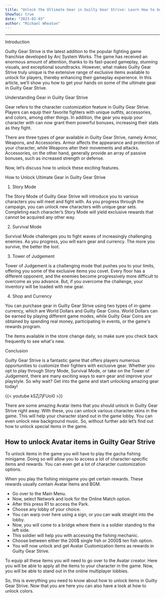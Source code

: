 ```yaml
---
title: "Unlock the Ultimate Gear in Guilty Gear Strive: Learn How to Get Your Hands on Exclusive Items Now!"
ShowToc: true 
date: "2023-02-03"
author: "Michael Wheaton"
---
```

*****
Introduction

Guilty Gear Strive is the latest addition to the popular fighting game franchise developed by Arc System Works. The game has received an enormous amount of attention, thanks to its fast-paced gameplay, stunning visuals, and exceptional soundtracks. However, what makes Guilty Gear Strive truly unique is the extensive range of exclusive items available to unlock for players, thereby enhancing their gameplay experience. In this article, we’ll show you how to get your hands on some of the ultimate gear in Guilty Gear Strive.

Understanding Gear in Guilty Gear Strive

Gear refers to the character customization feature in Guilty Gear Strive. Players can equip their favorite fighters with unique outfits, accessories, and colors, among other things. In addition, the gear you equip your character with can now grant them powerful bonuses, increasing their stats as they fight.

There are three types of gear available in Guilty Gear Strive, namely Armor, Weapons, and Accessories. Armor affects the appearance and protection of your character, while Weapons alter their movements and attacks. Accessories, on the other hand, generally provide an array of passive bonuses, such as increased strength or defense.

Now, let’s discuss how to unlock these exciting features.

How to Unlock Ultimate Gear in Guilty Gear Strive

1. Story Mode

The Story Mode of Guilty Gear Strive will introduce you to various characters you will meet and fight with. As you progress through the campaign, you can unlock new characters with unique gear sets. Completing each character’s Story Mode will yield exclusive rewards that cannot be acquired any other way.

2. Survival Mode

Survival Mode challenges you to fight waves of increasingly challenging enemies. As you progress, you will earn gear and currency. The more you survive, the better the loot.

3. Tower of Judgement

Tower of Judgement is a challenging mode that pushes you to your limits, offering you some of the exclusive items you covet. Every floor has a different opponent, and the enemies become progressively more difficult to overcome as you advance. But, if you overcome the challenge, your inventory will be loaded with new gear.

4. Shop and Currency

You can purchase gear in Guilty Gear Strive using two types of in-game currency, which are World Dollars and Guilty Gear Coins. World Dollars can be earned by playing different game modes, while Guilty Gear Coins are obtained by spending real money, participating in events, or the game's rewards program.

The items available in the store change daily, so make sure you check back frequently to see what's new.

Conclusion

Guilty Gear Strive is a fantastic game that offers players numerous opportunities to customize their fighters with exclusive gear. Whether you opt to play through Story Mode, Survival Mode, or take on the Tower of Judgement, there are many exciting ways to earn gear and improve your playstyle. So why wait? Get into the game and start unlocking amazing gear today!

{{< youtube kSZj7jFUoi0 >}} 



There are some amazing Avatar items that you should unlock in Guilty Gear Strive right away. With these, you can unlock various character skins in the game. This will help your character stand out in the game lobby. You can even unlock new background music. So, without further ado let’s find out how to unlock special items in the game.
 
## How to unlock Avatar items in Guilty Gear Strive
 

 
To unlock items in the game you will have to play the gacha fishing minigame. Doing so will allow you to access a lot of character-specific items and rewards. You can even get a lot of character customization options.
 
When you play the fishing minigame you get certain rewards. These rewards usually contain Avatar Items and BGM.
 
- Go over to the Main Menu.
 - Now, select Network and look for the Online Match option.
 - After this press R1 to access the Park.
 - Choose any lobby of your choice.
 - You can warp over here using a sign, or you can walk straight into the lobby.
 - Now, you will come to a bridge where there is a soldier standing to the left side.
 - This soldier will help you with accessing the fishing mechanic.
 - Choose between either the 200$ single fish or 2000$ ten fish option.
 - You will now unlock and get Avatar Customization items as rewards in Guilty Gear Strive.

 
To equip all these items you will need to go over to the Avatar creator. Here you will be able to apply all the items to your character in the game. Now, you will be able to stand out in the online multiplayer lobbies.
 
So, this is everything you need to know about how to unlock items in Guilty Gear Strive. Now that you are here you can also have a look at how to unlock colors.




